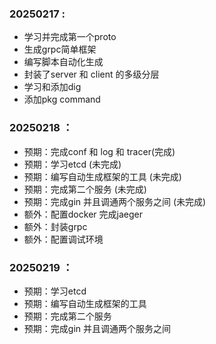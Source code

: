 ### 20250217 :
- 学习并完成第一个proto
- 生成grpc简单框架
- 编写脚本自动化生成
- 封装了server 和 client 的多级分层
- 学习和添加dig 
- 添加pkg command


### 20250218 ：
- 预期：完成conf 和 log 和 tracer(完成)
- 预期：学习etcd (未完成)
- 预期：编写自动生成框架的工具 (未完成)
- 预期：完成第二个服务 (未完成)
- 预期：完成gin 并且调通两个服务之间 (未完成)
- 额外：配置docker 完成jaeger
- 额外：封装grpc
- 额外：配置调试环境

### 20250219 ：
- 预期：学习etcd
- 预期：编写自动生成框架的工具
- 预期：完成第二个服务
- 预期：完成gin 并且调通两个服务之间 